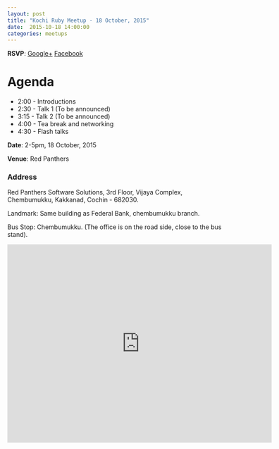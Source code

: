 ```yaml
---
layout: post
title: "Kochi Ruby Meetup - 18 October, 2015"
date:  2015-10-18 14:00:00
categories: meetups
---
```


**RSVP**:
[Google+](https://plus.google.com/events/c44bm4f6rk88jfgtuhgicctvd98)
[Facebook](https://www.facebook.com/events/1616629045259712/)

# Agenda

* 2:00 - Introductions
* 2:30 - Talk 1 (To be announced)
* 3:15 - Talk 2 (To be announced)
* 4:00 - Tea break and networking
* 4:30 - Flash talks

**Date**: 2-5pm, 18 October, 2015

**Venue**: Red Panthers

### Address

Red Panthers Software Solutions,
3rd Floor, Vijaya Complex,
Chembumukku, Kakkanad,
Cochin - 682030.

Landmark: Same building as Federal Bank, chembumukku branch.

Bus Stop: Chembumukku. (The office is on the road side, close to the bus stand).

<iframe src="https://www.google.com/maps/embed?pb=!1m14!1m8!1m3!1d491.13368008387215!2d76.32293928472673!3d10.011123013051687!3m2!1i1024!2i768!4f13.1!3m3!1m2!1s0x3b080cfc6e54aa05%3A0xad82389814ee4d11!2sRed+Panthers!5e0!3m2!1sen!2sin!4v1426303712881" width="600" height="450" frameborder="0" style="border:0"></iframe>
